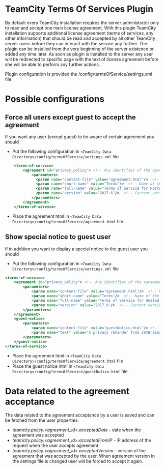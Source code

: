 # TeamCity Terms Of Services Plugin

By default every TeamCity installation requires the server administrator only to read and accept one main license agreement. 
With this plugin TeamCity installation supports additional license agreement (terms of services, any other information) that should be read and accepted by all other TeamCity server users before they can interact with the service any further. 
The plugin can be installed from the very beginning of the server existence or added any time later.
As soon as plugin is installed to the server any user will be redirected to specific page with the text of license agreement before she will be able to perform any further actions.

Plugin configuration is provided the <TeamCity Data Directory>/config/termsOfService/settings.xml file. 

# Possible configurations

## Force all users except guest to accept the agreement 

If you want any user (except guest) to be aware of certain agreement you should

* Put the following configuration in `<TeamCity Data Directory>/config/termsOfService/settings.xml` file
```xml
    <terms-of-service>
        <agreement id="privacy_policy"> <!-- Any identifier of the agreement -->
            <parameters>
              <param name="content-file" value="agreement.html"/>  <!-- Path to the file containing agreement html, relative to the <TeamCity Data Directory>/config/termsOfService/ directory  -->
              <param name="short-name" value="Terms"/>  <!-- Name of the link to agreement in footer -->
              <param name="full-name" value="Terms of Service for Hosted TeamCity (teamcity.jetbrains.com)"/>	<!-- Title of the agreement shown on the agreement page-->
              <param name="version" value="2017.6"/>  <!-- Current version of the agreement. When changed all users will have to accept it again. -->
            </parameters>
        </agreement>
    </terms-of-service>
```
* Place the agreement html in `<TeamCity Data Directory>/config/termsOfService/agreement.html` file 

## Show special notice to guest user

If in addition you want to display a special notice to the guest user you should
* Put the following configuration in `<TeamCity Data Directory>/config/termsOfService/settings.xml` file
```xml
<terms-of-service>
    <agreement id="privacy_policy"> <!-- Any identifier of the agreement -->
        <parameters>
            <param name="content-file" value="agreement.html"/>  <!-- Path to the file containing agreement html, relative to the <TeamCity Data Directory>/config/termsOfService/ directory  -->
            <param name="short-name" value="Terms"/>  <!-- Name of the link to agreement in footer -->
            <param name="full-name" value="Terms of Service for Hosted TeamCity (teamcity.jetbrains.com)"/>	<!-- Title of the agreement shown on the agreement page-->
            <param name="version" value="2017.6"/>  <!-- Current version of the agreement. When changed all users will have to accept it again. -->
        </parameters>
    </agreement>
    <guest-notice>
        <parameters>
            <param name="content-file" value="guestNotice.html"/> <!-- Path to the file containing notice html, relative to the <TeamCity Data Directory>/config/termsOfService/ directory  -->
            <param name="text" value="A privacy reminder from JetBrains"/>  <!-- Short text to be shown in the notice-->
        </parameters>
    </guest-notice>
</terms-of-service>
```
* Place the agreement html in `<TeamCity Data Directory>/config/termsOfService/agreement.html` file 
* Place the guest notice html in `<TeamCity Data Directory>/config/termsOfService/guestNotice.html` file 


# Data related to the agreement acceptance

The data related to the agreement acceptance by a user is saved and can be fetched from the user properties:

* _teamcity.policy.<agreement_id>.acceptedDate_ - date when the agreement was accepted
* _teamcity.policy.<agreement_id>.acceptedFromIP_ - IP address of the request when the user accepts agreement
* _teamcity.policy.<agreement_id>.acceptedVersion_ - version of the agreement that was accepted by the user. 
When agreement version in the settings file is changed user will be forced to accept it again.
